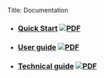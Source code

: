 Title: Documentation

* ### [Quick Start](/quick-start) [![PDF](/images/pdf.png)](/assets/files/guides/quick-start.pdf)

* ### [User guide](/user-guide) [![PDF](/images/pdf.png)](/assets/files/guides/user-guide.pdf)

* ### [Technical guide](/technical-guide) [![PDF](/images/pdf.png)](/assets/files/guides/technical-guide.pdf)
